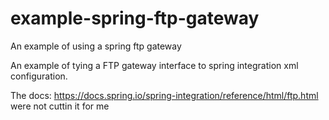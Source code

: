 # example-spring-ftp-gateway
An example of using a spring ftp gateway

An example of tying a FTP gateway interface to spring integration xml configuration. 

The docs: https://docs.spring.io/spring-integration/reference/html/ftp.html were not cuttin it for me
